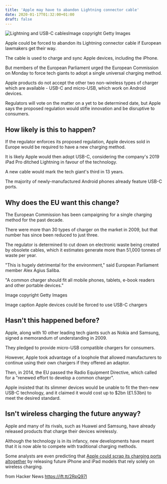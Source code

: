```yaml
---
title: 'Apple may have to abandon Lightning connector cable'
date: 2020-01-17T01:32:00+01:00
draft: false
---
```


![Lightning and USB-C cables](https://ichef.bbci.co.uk/news/320/cpsprodpb/158E5/production/_110539288_gettyimages-1189556195-1.jpg)Image copyright Getty Images

Apple could be forced to abandon its Lightning connector cable if European lawmakers get their way.

The cable is used to charge and sync Apple devices, including the iPhone.

But members of the European Parliament urged the European Commission on Monday to force tech giants to adopt a single universal charging method.

Apple products do not accept the other two non-wireless types of charger which are available - USB-C and micro-USB, which work on Android devices.

Regulators will vote on the matter on a yet to be determined date, but Apple says the proposed regulation would stifle innovation and be disruptive to consumers.

How likely is this to happen?
-----------------------------

If the regulator enforces its proposed regulation, Apple devices sold in Europe would be required to have a new charging method.

It is likely Apple would then adopt USB-C, considering the company's 2019 iPad Pro ditched Lightning in favour of the technology.

A new cable would mark the tech giant's third in 13 years.

The majority of newly-manufactured Android phones already feature USB-C ports.

Why does the EU want this change?
---------------------------------

The European Commission has been campaigning for a single charging method for the past decade.

There were more than 30 types of charger on the market in 2009, but that number has since been reduced to just three.

The regulator is determined to cut down on electronic waste being created by obsolete cables, which it estimates generate more than 51,000 tonnes of waste per year.

"This is hugely detrimental for the environment," said European Parliament member Alex Agius Saliba.

"A common charger should fit all mobile phones, tablets, e-book readers and other portable devices."

Image copyright Getty Images

Image caption Apple devices could be forced to use USB-C chargers

Hasn't this happened before?
----------------------------

Apple, along with 10 other leading tech giants such as Nokia and Samsung, signed a memorandum of understanding in 2009.

They pledged to provide micro-USB compatible chargers for consumers.

However, Apple took advantage of a loophole that allowed manufacturers to continue using their own chargers if they offered an adaptor.

Then, in 2014, the EU passed the Radio Equipment Directive, which called for a "renewed effort to develop a common charger".

Apple insisted that its slimmer devices would be unable to fit the then-new USB-C technology, and it claimed it would cost up to $2bn (£1.53bn) to meet the desired standard.

Isn't wireless charging the future anyway?
------------------------------------------

Apple and many of its rivals, such as Huawei and Samsung, have already released products that charge their devices wirelessly.

Although the technology is in its infancy, new developments have meant that it is now able to compete with traditional charging methods.

Some analysts are even predicting that [Apple could scrap its charging ports altogether](https://www.pocket-lint.com/phones/news/apple/150341-apple-s-2021-iphone-will-ditch-the-lightning-port-for-wireless-charging) by releasing future iPhone and iPad models that rely solely on wireless charging.

  
  
from Hacker News https://ift.tt/2RpQ97l